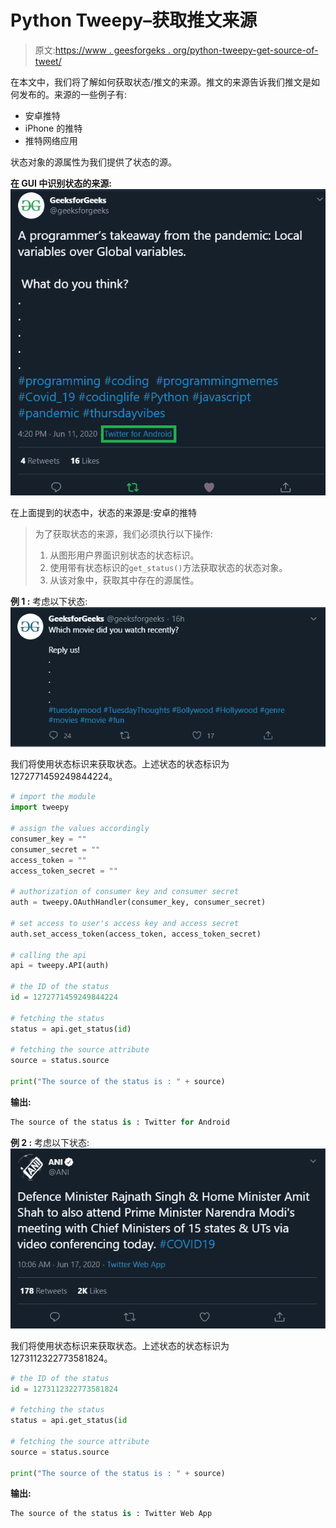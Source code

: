 # Python Tweepy–获取推文来源

> 原文:[https://www . geesforgeks . org/python-tweepy-get-source-of-tweet/](https://www.geeksforgeeks.org/python-tweepy-getting-the-source-of-a-tweet/)

在本文中，我们将了解如何获取状态/推文的来源。推文的来源告诉我们推文是如何发布的。来源的一些例子有:

*   安卓推特
*   iPhone 的推特
*   推特网络应用

状态对象的源属性为我们提供了状态的源。

**在 GUI 中识别状态的来源:**
![](img/869ec1d8342c766a5be8eb7b6ae5209c.png)

在上面提到的状态中，状态的来源是:安卓的推特

> 为了获取状态的来源，我们必须执行以下操作:
> 
> 1.  从图形用户界面识别状态的状态标识。
> 2.  使用带有状态标识的`get_status()`方法获取状态的状态对象。
> 3.  从该对象中，获取其中存在的源属性。

**例 1 :** 考虑以下状态:
![](img/b66484537992670523a54c9ba241fbc4.png)

我们将使用状态标识来获取状态。上述状态的状态标识为 1272771459249844224。

```py
# import the module
import tweepy

# assign the values accordingly
consumer_key = ""
consumer_secret = ""
access_token = ""
access_token_secret = ""

# authorization of consumer key and consumer secret
auth = tweepy.OAuthHandler(consumer_key, consumer_secret)

# set access to user's access key and access secret 
auth.set_access_token(access_token, access_token_secret)

# calling the api 
api = tweepy.API(auth)

# the ID of the status
id = 1272771459249844224

# fetching the status
status = api.get_status(id)

# fetching the source attribute
source = status.source 

print("The source of the status is : " + source)
```

**输出:**

```py
The source of the status is : Twitter for Android

```

**例 2 :** 考虑以下状态:
![](img/c58e0d641b7e97f9ee181110bab8b1d6.png)

我们将使用状态标识来获取状态。上述状态的状态标识为 1273112322773581824。

```py
# the ID of the status
id = 1273112322773581824

# fetching the status
status = api.get_status(id

# fetching the source attribute
source = status.source 

print("The source of the status is : " + source)
```

**输出:**

```py
The source of the status is : Twitter Web App

```